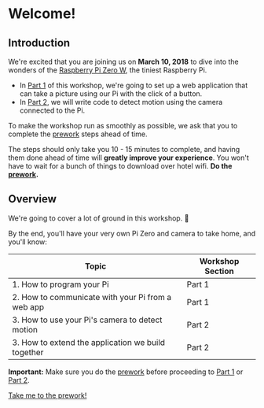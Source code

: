 # Welcome!
## Introduction

We're excited that you are joining us on **March 10, 2018** to dive into the wonders of the [Raspberry Pi Zero W](https://www.raspberrypi.org/products/raspberry-pi-zero-w/), the tiniest Raspberry Pi.

- In [Part 1](part1.md) of this workshop, we're going to set up a web application that can take a picture using our Pi with the click of a button.
- In [Part 2](part2.md), we will write code to detect motion using the camera connected to the Pi.

To make the workshop run as smoothly as possible, we ask that you to complete the [prework](prework.md) steps ahead of time.

The steps should only take you 10 - 15 minutes to complete, and having them done ahead of time will **greatly improve your experience**.
You won't have to wait for a bunch of things to download over hotel wifi. **Do the [prework](prework.md).**

## Overview
We're going to cover a lot of ground in this workshop. :tada:

By the end, you'll have your very own Pi Zero and camera to take home, and you'll know:

| Topic                                              | Workshop Section |
| ---------------------------------------------------|------------------|
| 1. How to program your Pi                          | Part 1           |
| 2. How to communicate with your Pi from a web app  | Part 1           |
| 3. How to use your Pi's camera to detect motion    | Part 2           |
| 3. How to extend the application we build together | Part 2           |

**Important:**
Make sure you do the [prework](prework.md) before proceeding to [Part 1](part1.md) or [Part 2](part2.md).

[Take me to the prework!](prework.md)
